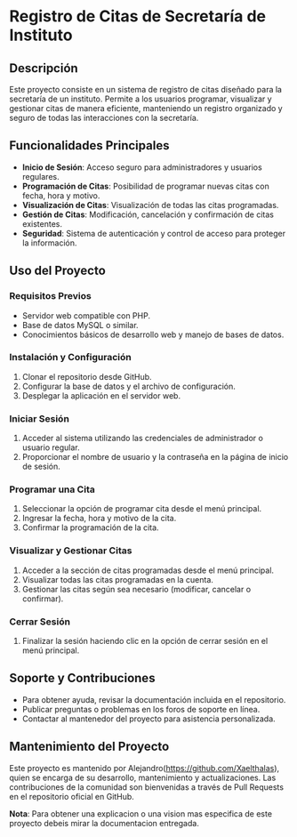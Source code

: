 
# Registro de Citas de Secretaría de Instituto

## Descripción

Este proyecto consiste en un sistema de registro de citas diseñado para la secretaría de un instituto. Permite a los usuarios programar, visualizar y gestionar citas de manera eficiente, manteniendo un registro organizado y seguro de todas las interacciones con la secretaría.

## Funcionalidades Principales

- **Inicio de Sesión**: Acceso seguro para administradores y usuarios regulares.
- **Programación de Citas**: Posibilidad de programar nuevas citas con fecha, hora y motivo.
- **Visualización de Citas**: Visualización de todas las citas programadas.
- **Gestión de Citas**: Modificación, cancelación y confirmación de citas existentes.
- **Seguridad**: Sistema de autenticación y control de acceso para proteger la información.

## Uso del Proyecto

### Requisitos Previos

- Servidor web compatible con PHP.
- Base de datos MySQL o similar.
- Conocimientos básicos de desarrollo web y manejo de bases de datos.

### Instalación y Configuración

1. Clonar el repositorio desde GitHub.
2. Configurar la base de datos y el archivo de configuración.
3. Desplegar la aplicación en el servidor web.

### Iniciar Sesión

1. Acceder al sistema utilizando las credenciales de administrador o usuario regular.
2. Proporcionar el nombre de usuario y la contraseña en la página de inicio de sesión.

### Programar una Cita

1. Seleccionar la opción de programar cita desde el menú principal.
2. Ingresar la fecha, hora y motivo de la cita.
3. Confirmar la programación de la cita.

### Visualizar y Gestionar Citas

1. Acceder a la sección de citas programadas desde el menú principal.
2. Visualizar todas las citas programadas en la cuenta.
3. Gestionar las citas según sea necesario (modificar, cancelar o confirmar).

### Cerrar Sesión

1. Finalizar la sesión haciendo clic en la opción de cerrar sesión en el menú principal.

## Soporte y Contribuciones

- Para obtener ayuda, revisar la documentación incluida en el repositorio.
- Publicar preguntas o problemas en los foros de soporte en línea.
- Contactar al mantenedor del proyecto para asistencia personalizada.

## Mantenimiento del Proyecto

Este proyecto es mantenido por Alejandro(https://github.com/Xaelthalas), quien se encarga de su desarrollo, mantenimiento y actualizaciones. Las contribuciones de la comunidad son bienvenidas a través de Pull Requests en el repositorio oficial en GitHub.

**Nota**: Para obtener una explicacion o una vision mas especifica de este proyecto debeis mirar la documentacion entregada.

